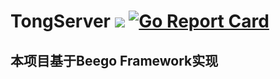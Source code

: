 # TongServer ![](https://img.shields.io/badge/language-golang-orange.svg) [![Go Report Card](https://goreportcard.com/badge/github.com/tongmake/tongserver)](https://goreportcard.com/report/github.com/tongmake/tongserver) 

## 本项目基于Beego Framework实现
